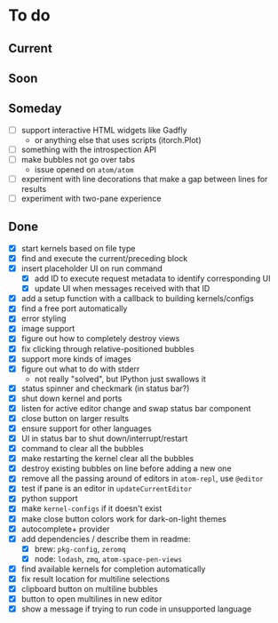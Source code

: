 # To do

## Current



## Soon



## Someday

- [ ] support interactive HTML widgets like Gadfly
    - or anything else that uses scripts (itorch.Plot)
- [ ] something with the introspection API
- [ ] make bubbles not go over tabs
    - issue opened on `atom/atom`
- [ ] experiment with line decorations that make a gap between lines for results
- [ ] experiment with two-pane experience

## Done
- [x] start kernels based on file type
- [x] find and execute the current/preceding block
- [x] insert placeholder UI on run command
    - [x] add ID to execute request metadata to identify corresponding UI
    - [x] update UI when messages received with that ID
- [x] add a setup function with a callback to building kernels/configs
- [x] find a free port automatically
- [x] error styling
- [x] image support
- [x] figure out how to completely destroy views
- [x] fix clicking through relative-positioned bubbles
- [x] support more kinds of images
- [x] figure out what to do with stderr
    - not really "solved", but IPython just swallows it
- [x] status spinner and checkmark (in status bar?)
- [x] shut down kernel and ports
- [x] listen for active editor change and swap status bar component
- [x] close button on larger results
- [x] ensure support for other languages
- [x] UI in status bar to shut down/interrupt/restart
- [x] command to clear all the bubbles
- [x] make restarting the kernel clear all the bubbles
- [x] destroy existing bubbles on line before adding a new one
- [x] remove all the passing around of editors in `atom-repl`, use `@editor`
- [x] test if pane is an editor in `updateCurrentEditor`
- [x] python support
- [x] make `kernel-configs` if it doesn't exist
- [x] make close button colors work for dark-on-light themes
- [x] autocomplete+ provider
- [x] add dependencies / describe them in readme:
    - [x] brew: `pkg-config`, `zeromq`
    - [x] node: `lodash`, `zmq`, `atom-space-pen-views`
- [x] find available kernels for completion automatically
- [x] fix result location for multiline selections
- [x] clipboard button on multiline bubbles
- [x] button to open multilines in new editor
- [x] show a message if trying to run code in unsupported language
